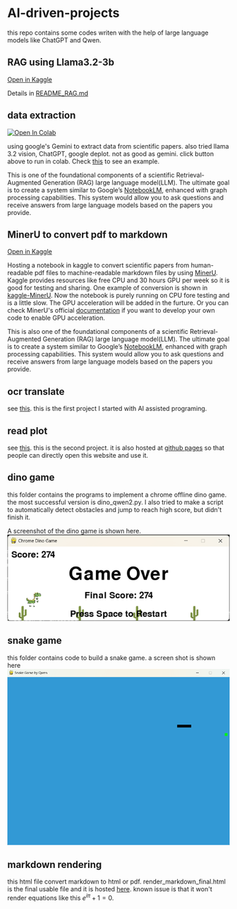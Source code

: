 # AI-driven-projects
this repo contains some codes writen with the help of large language models like ChatGPT and Qwen.

## RAG using Llama3.2-3b

[Open in Kaggle](https://www.kaggle.com/code/haoleihui/cp-rag-llms)

Details in [README_RAG.md](./RAG-using-Llama3.2-3b/README_RAG.md)

## data extraction

[![Open In Colab](https://colab.research.google.com/assets/colab-badge.svg)](https://colab.research.google.com/github/HaoleiH/AI-driven-projects/blob/main/data_extraction/Gemini_interface.ipynb)

using google's Gemini to extract data from scientific papers. also tried llama 3.2 vision, ChatGPT, google deplot. not as good as gemini. click button above to run in colab. Check [this](./data_extraction/readme_data-extraction.md) to see an example.

This is one of the foundational components of a scientific Retrieval-Augmented Generation (RAG) large language model(LLM). The ultimate goal is to create a system similar to Google’s [NotebookLM](https://notebooklm.google.com/), enhanced with graph processing capabilities. This system would allow you to ask questions and receive answers from large language models based on the papers you provide.


## MinerU to convert pdf to markdown

[Open in Kaggle](https://www.kaggle.com/code/haoleihui/mineru-test)

Hosting a notebook in kaggle to convert scientific papers from human-readable pdf files to machine-readable markdown files by using [MinerU](https://github.com/opendatalab/MinerU). Kaggle provides resources like free CPU and 30 hours GPU per week so it is good for testing and sharing. One example of conversion is shown in [kaggle-MinerU](./kaggle-MinerU/test1.md). Now the notebook is purely running on CPU fore testing and is a little slow. The GPU acceleration will be added in the furture. Or you can check MinerU's official [documentation](https://github.com/opendatalab/MinerU?tab=readme-ov-file#using-gpu) if you want to develop your own code to enable GPU acceleration.

This is also one of the foundational components of a scientific Retrieval-Augmented Generation (RAG) large language model(LLM). The ultimate goal is to create a system similar to Google’s [NotebookLM](https://notebooklm.google.com/), enhanced with graph processing capabilities. This system would allow you to ask questions and receive answers from large language models based on the papers you provide.

## ocr translate 
see [this](https://github.com/HaoleiH/ocr_test). this is the first project I started with AI assisted programing.

## read plot
see [this](https://github.com/HaoleiH/read_plot). this is the second project. it is also hosted at [github pages](https://haoleih.github.io/HaoleiHui/readplot/read_plot.html) so that people can directly open this website and use it.

## dino game
this folder contains the programs to implement a chrome offline dino game. the most successful version is dino_qwen2.py. I also tried to make a script to automatically detect obstacles and jump to reach high score, but didn't finish it.

A screenshot of the dino game is shown here. ![dino game](./dino_game/screenshot.png)

## snake game
this folder contains code to build a snake game. a screen shot is shown here ![snake game](./snake_game/screenshot_snake.png)

## markdown rendering
this html file convert markdown to html or pdf. render_markdown_final.html is the final usable file and it is hosted [here](https://haoleih.github.io/HaoleiHui/manual/render_markdown.html). known issue is that it won't render equations like this $e^{i\pi}+1 = 0$.








